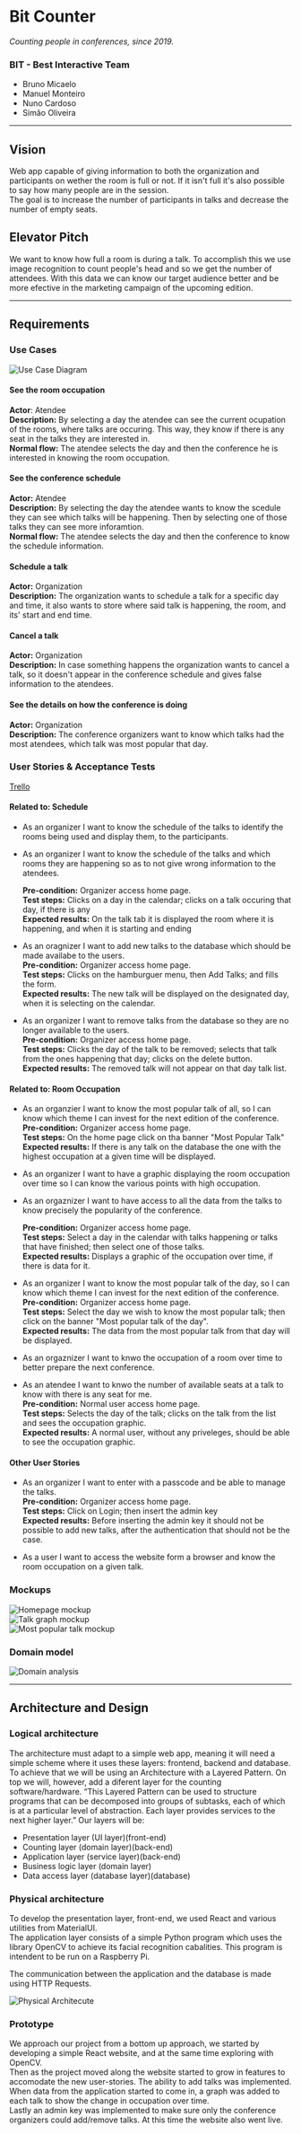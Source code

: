 # Bit Counter
*Counting people in conferences, since 2019.*  

### BIT - Best Interactive Team  
- Bruno Micaelo 
- Manuel Monteiro
- Nuno Cardoso
- Simão Oliveira

---

## Vision  
Web app capable of giving information to both the organization and participants on wether the room is full or not. If it isn't full it's also possible to say how many people are in the session.  
The goal is to increase the number of participants in talks and decrease the number of empty seats.  

## Elevator Pitch
We want to know how full a room is during a talk. To accomplish this we use image recognition to count people's head and so we get the number of attendees. With this data we can know our target audience better and be more efective in the marketing campaign of the upcoming edition.  

---

## Requirements  

### Use Cases
![Use Case Diagram](https://raw.githubusercontent.com/softeng-feup/open-cx-bit-counter/report/docs/Images/Use%20Case%20Diagram.png "Use Case Diagram")

#### See the room occupation
**Actor**: Atendee  
**Description:** By selecting a day the atendee can see the current ocupation of the rooms, where talks are occuring. This way, they know if there is any seat in the talks they are interested in.  
**Normal flow:** The atendee selects the day and then the conference he is interested in knowing the room occupation.

#### See the conference schedule
**Actor:** Atendee  
**Description:** By selecting the day the atendee wants to know the scedule they can see which talks will be happening. Then by selecting one of those talks they can see more inforamtion.  
**Normal flow:** The atendee selects the day and then the conference to know the schedule information.  

#### Schedule a talk
**Actor:** Organization  
**Description:** The organization wants to schedule a talk for a specific day and time, it also wants to store where said talk is happening, the room, and its' start and end time.  

#### Cancel a talk
**Actor:** Organization  
**Description:** In case something happens the organization wants to cancel a talk, so it doesn't appear in the conference schedule and gives false information to the atendees.  

#### See the details on how the conference is doing
**Actor:** Organization  
**Description:** The conference organizers want to know which talks had the most atendees, which talk was most popular that day.  
  
### User Stories & Acceptance Tests  
[Trello](https://trello.com/b/AaikinSY/bit-counter)  

#### Related to: Schedule
- As an organizer I want to know the schedule of the talks to identify the rooms being used and display them, to the participants.  
- As an organizer I want to know the schedule of the talks and which rooms they are happening so as to not give wrong information to the atendees.  
  
  **Pre-condition:** Organizer access home page.  
  **Test steps:** Clicks on a day in the calendar; clicks on a talk occuring that day, if there is any  
  **Expected results:** On the talk tab it is displayed the room where it is happening, and when it is starting and ending  

- As an oragnizer I want to add new talks to the database which should be made availabe to the users.  
  **Pre-condition:** Organizer access home page.  
  **Test steps:** Clicks on the hamburguer menu, then Add Talks; and fills the form.  
  **Expected results:** The new talk will be displayed on the designated day, when it is selecting on the calendar.  

- As an organizer I want to remove talks from the database so they are no longer available to the users.  
  **Pre-condition:** Organizer access home page.  
  **Test steps:** Clicks the day of the talk to be removed; selects that talk from the ones happening that day; clicks on the delete button.  
  **Expected results:** The removed talk will not appear on that day talk list.
  
#### Related to: Room Occupation
- As an organzier I want to know the most popular talk of all, so I can know which theme I can invest for the next edition of the conference.  
  **Pre-condition:** Organizer access home page.  
  **Test steps:** On the home page click on tha banner "Most Popular Talk"  
  **Expected results:** If there is any talk on the database the one with the highest occupation at a given time will be displayed.  

- As an organizer I want to have a graphic displaying the room occupation over time so I can know the various points with high occupation.
- As an orgaznizer I want to have access to all the data from the talks to know precisely the popularity of the conference.  
  
  **Pre-condition:** Organizer access home page.  
  **Test steps:** Select a day in the calendar with talks happening or talks that have finished; then select one of those talks.  
  **Expected results:** Displays a graphic of the occupation over time, if there is data for it.  

- As an organizer I want to know the most popular talk of the day, so I can know which theme I can invest for the next edition of the conference.  
  **Pre-condition:** Organizer access home page.  
  **Test steps:** Select the day we wish to know the most popular talk; then click on the banner "Most popular talk of the day".  
  **Expected results:** The data from the most popular talk from that day will be displayed.  

- As an orgaznizer I want to knwo the occupation of a room over time to better prepare the next conference.
- As an atendee I want to knwo the number of available seats at a talk to know with there is any seat for me.  
  **Pre-condition:** Normal user access home page.  
  **Test steps:** Selects the day of the talk; clicks on the talk from the list and sees the occupation graphic.  
  **Expected results:** A normal user, without any priveleges, should be able to see the occupation graphic.

#### Other User Stories
- As an organizer I want to enter with a passcode and be able to manage the talks.    
  **Pre-condition:** Organizer access home page.  
  **Test steps:** Click on Login; then insert the admin key  
  **Expected results:** Before inserting the admin key it should not be possible to add new talks, after the authentication that should not be the case.  

- As a user I want to access the website form a browser and know the room occupation on a given talk.

### Mockups
![Homepage mockup](https://raw.githubusercontent.com/softeng-feup/open-cx-bit-counter/report/docs/Images/Homepage%20Mockup.png "Homepage Mockup")  
![Talk graph mockup](https://raw.githubusercontent.com/softeng-feup/open-cx-bit-counter/report/docs/Images/Talk%20Graph%20Mockup.png "Talk graph Mockup")  
![Most popular talk mockup](https://raw.githubusercontent.com/softeng-feup/open-cx-bit-counter/report/docs/Images/Most%20Popular%20Talk%20Mockup.png "Most popular talk Mockup")
 
### Domain model
![Domain analysis](https://raw.githubusercontent.com/softeng-feup/open-cx-bit-counter/report/docs/Images/domain_diagram.png "Domain Model Diagram")

---

## Architecture and Design

### Logical architecture
The architecture must adapt to a simple web app, meaning it will need a simple scheme where it uses these layers: frontend, backend and database.
To achieve that we will be using an Architecture with a Layered Pattern.
On top we will, however, add a diferent layer for the counting software/hardware.
“This Layered Pattern can be used to structure programs that can be decomposed into groups of subtasks, each of which is at a particular level of abstraction. Each layer provides services to the next higher layer.”
Our layers will be:

- Presentation layer (UI layer)(front-end)
- Counting layer (domain layer)(back-end)
- Application layer (service layer)(back-end)
- Business logic layer (domain layer)
- Data access layer (database layer)(database)

### Physical architecture 
To develop the presentation layer, front-end, we used React and various utilities from MaterialUI.  
The application layer consists of a simple Python program which uses the library OpenCV to achieve its facial recognition cabalities. This program is intendent to be run on a Raspberry Pi.  

The communication between the application and the database is made using HTTP Requests.

![Physical Architecute](https://raw.githubusercontent.com/softeng-feup/open-cx-bit-counter/report/docs/Images/physical.png "Physical architecture UML")

### Prototype
We approach our project from a bottom up approach, we started by developing a simple React website, and at the same time exploring with OpenCV.  
Then as the project moved along the website started to grow in features to accomodate the new user-stories. The ability to add talks was implemented.  
When data from the application started to come in, a graph was added to each talk to show the change in occupation over time.  
Lastly an admin key was implemented to make sure only the conference organizers could add/remove talks. At this time the website also went live.
